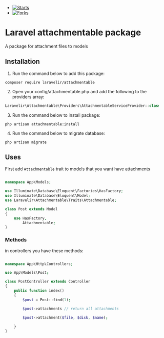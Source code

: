 - [![Starts](https://img.shields.io/github/stars/laravelir/attachmentable?style=flat&logo=github)](https://github.com/laravelir/attachmentable/forks)
- [![Forks](https://img.shields.io/github/forks/laravelir/attachmentable?style=flat&logo=github)](https://github.com/laravelir/attachmentable/stargazers)

# Laravel attachmentable package

A package for attachment files to models

## Installation

1. Run the command below to add this package:

```
composer require laravelir/attachmentable
```

2. Open your config/attachmentable.php and add the following to the providers array:

```php
Laravelir\Attachmentable\Providers\AttachmentableServiceProvider::class,
```

3. Run the command below to install package:

```
php artisan attachmentable:install
```

4. Run the command below to migrate database:

```
php artisan migrate
```

## Uses

First add `Attachmentable` trait to models that you want have attachments

```php

namespace App\Models;

use Illuminate\Database\Eloquent\Factories\HasFactory;
use Illuminate\Database\Eloquent\Model;
use Laravelir\Attachmentable\Traits\Attachmentable;

class Post extends Model
{
    use HasFactory,
        Attachmentable;
}

```

### Methods

in controllers you have these methods:

```php

namespace App\Http\Controllers;

use App\Models\Post;

class PostController extends Controller
{
    public function index()
    {
        $post = Post::find(1);

        $post->attachments // return all attachments

        $post->attachment($file, $disk, $name);
        
    }
}

```
